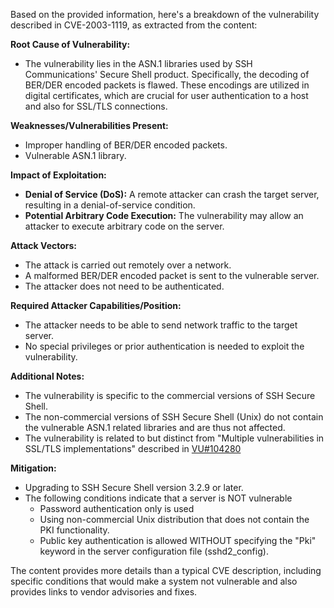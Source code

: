 Based on the provided information, here's a breakdown of the vulnerability described in CVE-2003-1119, as extracted from the content:

**Root Cause of Vulnerability:**
- The vulnerability lies in the ASN.1 libraries used by SSH Communications' Secure Shell product. Specifically, the decoding of BER/DER encoded packets is flawed. These encodings are utilized in digital certificates, which are crucial for user authentication to a host and also for SSL/TLS connections.

**Weaknesses/Vulnerabilities Present:**
- Improper handling of BER/DER encoded packets.
- Vulnerable ASN.1 library.

**Impact of Exploitation:**
- **Denial of Service (DoS):** A remote attacker can crash the target server, resulting in a denial-of-service condition.
- **Potential Arbitrary Code Execution:** The vulnerability may allow an attacker to execute arbitrary code on the server.

**Attack Vectors:**
- The attack is carried out remotely over a network.
- A malformed BER/DER encoded packet is sent to the vulnerable server.
- The attacker does not need to be authenticated.

**Required Attacker Capabilities/Position:**
- The attacker needs to be able to send network traffic to the target server.
- No special privileges or prior authentication is needed to exploit the vulnerability.

**Additional Notes:**
- The vulnerability is specific to the commercial versions of SSH Secure Shell.
- The non-commercial versions of SSH Secure Shell (Unix) do not contain the vulnerable ASN.1 related libraries and are thus not affected.
- The vulnerability is related to but distinct from "Multiple vulnerabilities in SSL/TLS implementations" described in [VU#104280](http://www.kb.cert.org/vuls/id/104280)

**Mitigation:**
- Upgrading to SSH Secure Shell version 3.2.9 or later.
-  The following conditions indicate that a server is NOT vulnerable
   -  Password authentication only is used
   -  Using non-commercial Unix distribution that does not contain the PKI functionality.
    - Public key authentication is allowed WITHOUT specifying the "Pki" keyword in the server configuration file (sshd2_config).

The content provides more details than a typical CVE description, including specific conditions that would make a system not vulnerable and also provides links to vendor advisories and fixes.